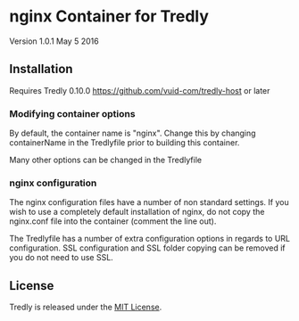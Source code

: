 # nginx Container for Tredly

Version 1.0.1 May 5 2016

## Installation

Requires Tredly 0.10.0 <https://github.com/vuid-com/tredly-host> or later

### Modifying container options

By default, the container name is "nginx". Change this by changing containerName in the Tredlyfile prior to building this container.

Many other options can be changed in the Tredlyfile

### nginx configuration

The nginx configuration files have a number of non standard settings. If you wish to use a completely default installation of nginx, do not copy the nginx.conf file into the container (comment the line out).

The Tredlyfile has a number of extra configuration options in regards to URL configuration. SSL configuration and SSL folder copying can be removed if you do not need to use SSL.

## License

Tredly is released under the [MIT License](http://www.opensource.org/licenses/MIT).
